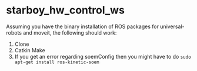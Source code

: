 # starboy_hw_control_ws
Assuming you have the binary installation of ROS packages for universal-robots and moveit, the following should work:
1. Clone
2. Catkin Make
3. If you get an error regarding soemConfig then you might have to do `sudo apt-get install ros-kinetic-soem`
